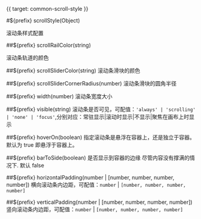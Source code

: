 {{ target: common-scroll-style }}

#${prefix} scrollStyle(Object)

滚动条样式配置

##${prefix} scrollRailColor(string)

滚动条轨道的颜色

##${prefix} scrollSliderColor(string)
滚动条滑块的颜色

##${prefix} scrollSliderCornerRadius(number)
滚动条滑块的圆角半径

##${prefix} width(number)
滚动条宽度大小

##${prefix} visible(string)
滚动条是否可见，可配值：`'always' | 'scrolling' | 'none' | 'focus'`,分别对应：常驻显示|滚动时显示|不显示|聚焦在画布上时显示

##${prefix} hoverOn(boolean)
指定滚动条是悬浮在容器上，还是独立于容器。默认为 true 即悬浮于容器上。

##${prefix} barToSide(boolean)
是否显示到容器的边缘 尽管内容没有撑满的情况下. 默认 false

##${prefix} horizontalPadding(number | [number, number, number, number])
横向滚动条内边距，可配值：`number` | `[number, number, number, number]`

##${prefix} verticalPadding(number | [number, number, number, number])
竖向滚动条内边距，可配值：`number` | `[number, number, number, number]`
